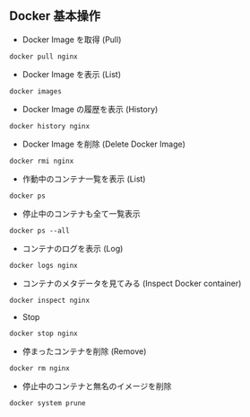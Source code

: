 ## Docker 基本操作

- Docker Image を取得 (Pull)

```
docker pull nginx
```

- Docker Image を表示 (List)

```
docker images
```

- Docker Image の履歴を表示 (History)

```
docker history nginx
```

- Docker Image を削除 (Delete Docker Image)

```
docker rmi nginx
```

- 作動中のコンテナ一覧を表示 (List)

```
docker ps
```

- 停止中のコンテナも全て一覧表示

```
docker ps --all
```

- コンテナのログを表示 (Log)

```
docker logs nginx
```

- コンテナのメタデータを見てみる (Inspect Docker container)

```
docker inspect nginx
```

- Stop

```
docker stop nginx
```

- 停まったコンテナを削除 (Remove)

```
docker rm nginx
```

- 停止中のコンテナと無名のイメージを削除

```
docker system prune
```
